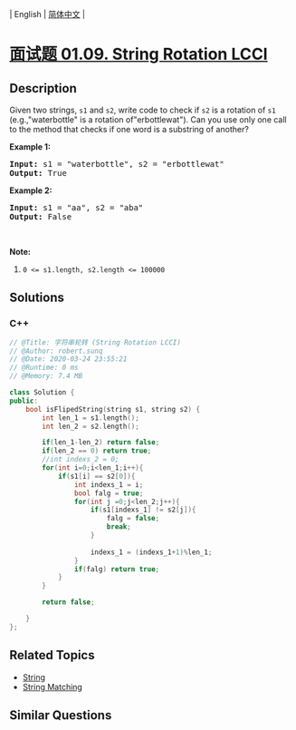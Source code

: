
| English | [简体中文](README.md) |

# [面试题 01.09. String Rotation LCCI](https://leetcode.cn//problems/string-rotation-lcci/)

## Description

<p>Given two strings, <code>s1</code>&nbsp;and <code>s2</code>, write code to check if <code>s2</code> is a rotation of <code>s1</code> (e.g.,&quot;waterbottle&quot; is a rotation of&quot;erbottlewat&quot;).&nbsp;Can you use&nbsp;only one call to the method that&nbsp;checks if one word is a substring of another?</p>

<p><strong>Example 1:</strong></p>

<pre>
<strong>Input: </strong>s1 = <span id="example-input-1-1">&quot;waterbottle&quot;</span>, s2 = <span id="example-input-1-2">&quot;</span>erbottlewat<span>&quot;</span>
<strong>Output: </strong><span id="example-output-1">True</span>
</pre>

<p><strong>Example 2:</strong></p>

<pre>
<strong>Input: </strong>s1 = &quot;aa&quot;, s2 = &quot;aba&quot;
<strong>Output: </strong>False
</pre>

<p>&nbsp;</p>

<p><strong>Note:</strong></p>

<ol>
	<li><code><font face="monospace">0 &lt;= s1.length, s2.length &lt;=&nbsp;</font>100000</code></li>
</ol>


## Solutions


### C++

```C++
// @Title: 字符串轮转 (String Rotation LCCI)
// @Author: robert.sunq
// @Date: 2020-03-24 23:55:21
// @Runtime: 0 ms
// @Memory: 7.4 MB

class Solution {
public:
    bool isFlipedString(string s1, string s2) {
        int len_1 = s1.length();
        int len_2 = s2.length();

        if(len_1-len_2) return false;
        if(len_2 == 0) return true;
        //int indexs_2 = 0;
        for(int i=0;i<len_1;i++){
            if(s1[i] == s2[0]){
                int indexs_1 = i;
                bool falg = true;
                for(int j =0;j<len_2;j++){
                    if(s1[indexs_1] != s2[j]){
                        falg = false;
                        break;
                    }
                      
                    indexs_1 = (indexs_1+1)%len_1;
                }
                if(falg) return true;
            }
        }

        return false;

    }
};
```



## Related Topics

- [String](https://leetcode.cn//tag/string)
- [String Matching](https://leetcode.cn//tag/string-matching)

## Similar Questions


